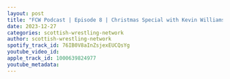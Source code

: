 ```yaml
---
layout: post
title: "FCW Podcast | Episode 8 | Christmas Special with Kevin Williams"
date: 2023-12-27
categories: scottish-wrestling-network
author: scottish-wrestling-network
spotify_track_id: 76IB0V8aInZsjexEUCQsYg
youtube_video_id: 
apple_track_id: 1000639824977
youtube_metadata: 
---
```

